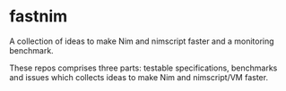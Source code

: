# fastnim
A collection of ideas to make Nim and nimscript faster and a monitoring benchmark.


These repos comprises three parts: testable specifications, benchmarks and issues which collects ideas to make Nim and nimscript/VM faster.
